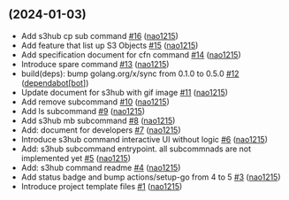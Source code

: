 ## [](https://github.com/nao1215/rainbow/compare/77bdf974281a...) (2024-01-03)

* Add s3hub cp sub command [#16](https://github.com/nao1215/rainbow/pull/16) ([nao1215](https://github.com/nao1215))
* Add feature that list up S3 Objects [#15](https://github.com/nao1215/rainbow/pull/15) ([nao1215](https://github.com/nao1215))
* Add specification document for cfn command [#14](https://github.com/nao1215/rainbow/pull/14) ([nao1215](https://github.com/nao1215))
* Introduce spare command [#13](https://github.com/nao1215/rainbow/pull/13) ([nao1215](https://github.com/nao1215))
* build(deps): bump golang.org/x/sync from 0.1.0 to 0.5.0 [#12](https://github.com/nao1215/rainbow/pull/12) ([dependabot[bot]](https://github.com/apps/dependabot))
* Update document for s3hub with gif image [#11](https://github.com/nao1215/rainbow/pull/11) ([nao1215](https://github.com/nao1215))
* Add remove subcommand [#10](https://github.com/nao1215/rainbow/pull/10) ([nao1215](https://github.com/nao1215))
* Add ls subcommand [#9](https://github.com/nao1215/rainbow/pull/9) ([nao1215](https://github.com/nao1215))
* Add s3hub mb subcommand [#8](https://github.com/nao1215/rainbow/pull/8) ([nao1215](https://github.com/nao1215))
* Add: document for developers [#7](https://github.com/nao1215/rainbow/pull/7) ([nao1215](https://github.com/nao1215))
* Introduce s3hub command interactive UI without logic [#6](https://github.com/nao1215/rainbow/pull/6) ([nao1215](https://github.com/nao1215))
* Add: s3hub subcommand entrypoint. all subcommnads are not implemented yet [#5](https://github.com/nao1215/rainbow/pull/5) ([nao1215](https://github.com/nao1215))
* Add: s3hub command readme [#4](https://github.com/nao1215/rainbow/pull/4) ([nao1215](https://github.com/nao1215))
* Add status badge and bump actions/setup-go from 4 to 5  [#3](https://github.com/nao1215/rainbow/pull/3) ([nao1215](https://github.com/nao1215))
* Introduce project template files [#1](https://github.com/nao1215/rainbow/pull/1) ([nao1215](https://github.com/nao1215))
